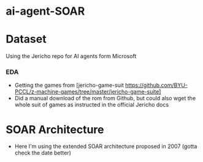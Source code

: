 # ai-agent-SOAR

# Dataset
Using the Jericho repo for AI agents form Microsoft
### EDA
- Getting the games from [jericho-game-suit https://github.com/BYU-PCCL/z-machine-games/tree/master/jericho-game-suite]
- Did a manual download of the rom from Github, but could also wget the whole suit of games as instructed in the official Jericho docs

# SOAR Architecture
- Here I'm using the extended SOAR architecture proposed in 2007 (gotta check the date better)